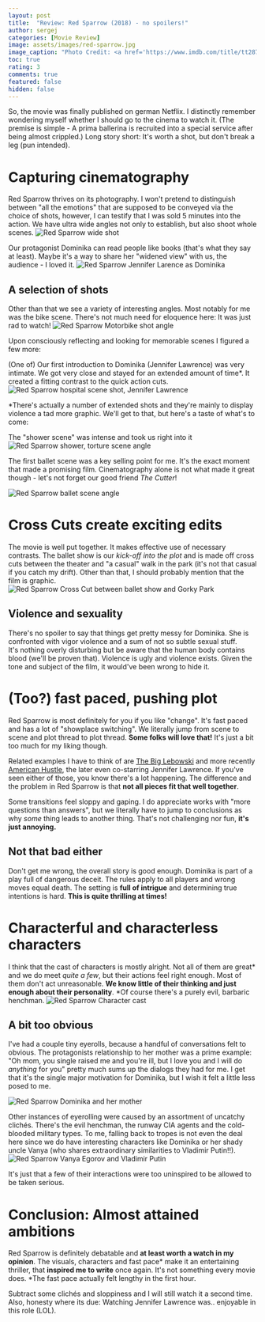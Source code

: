 ```yaml
---
layout: post
title:  "Review: Red Sparrow (2018) - no spoilers!"
author: sergej
categories: [Movie Review]
image: assets/images/red-sparrow.jpg
image_caption: "Photo Credit: <a href='https://www.imdb.com/title/tt2873282/mediaviewer/rm1560564224/' target='_blank'>IMDb</a>"
toc: true
rating: 3
comments: true
featured: false
hidden: false
---
```


So, the movie was finally published on german Netflix.
I distinctly remember wondering myself whether I should go to the cinema to watch it.
(The premise is simple - A prima ballerina is recruited into a special service after being almost crippled.)
Long story short: It's worth a shot, but don't break a leg (pun intended).

# Capturing cinematography
Red Sparrow thrives on its photography.
I won't pretend to distinguish between "all the emotions" that are supposed to be conveyed via the choice of shots,
however, I can testify that I was sold 5 minutes into the action.
We have ultra wide angles not only to establish, but also shoot whole scenes. 
![Red Sparrow wide shot](/assets/images/red-sparrow/red-sparrow-academy.jpg)

Our protagonist Dominika can read people like books (that's what they say at least).
Maybe it's a way to share her "widened view" with us, the audience - I loved it.
![Red Sparrow Jennifer Larence as Dominika](/assets/images/red-sparrow/red-sparrow-dominika.jpg)

## A selection of shots
Other than that we see a variety of interesting angles.
Most notably for me was the bike scene.
There's not much need for eloquence here: It was just rad to watch! 
![Red Sparrow Motorbike shot angle](/assets/images/red-sparrow/red-sparrow-motor-bike-scene.jpg)

Upon consciously reflecting and looking for memorable scenes I figured a few more:

(One of) Our first introduction to Dominika (Jennifer Lawrence) was very intimate.
We got very close and stayed for an extended amount of time*.
It created a fitting contrast to the quick action cuts.
![Red Sparrow hospital scene shot, Jennifer Lawrence](/assets/images/red-sparrow/red-sparrow-hospital-wake-up-jennifer-lawrence.jpg)

*There's actually a number of extended shots and they're mainly to display violence a tad more graphic. 
We'll get to that, but here's a taste of what's to come:

The "shower scene" was intense and took us right into it 
![Red Sparrow shower, torture scene angle](/assets/images/red-sparrow/red-sparrow-shower.jpg)

The first ballet scene was a key selling point for me.
It's the exact moment that made a promising film.
Cinematography alone is not what made it great though - let's not forget our good friend _The Cutter_! 

![Red Sparrow ballet scene angle](/assets/images/red-sparrow/red-sparrow-ballet-theater.jpg)

# Cross Cuts create exciting edits
The movie is well put together.
It makes effective use of necessary contrasts.
The ballet show is our *kick-off into the plot* and is made off cross cuts between the theater and "a casual" walk in the park
(it's not that casual if you catch my drift).
Other than that, I should probably mention that the film is graphic.
![Red Sparrow Cross Cut between ballet show and Gorky Park](/assets/images/red-sparrow/red-sparrow-gorky-park.jpg)

## Violence and sexuality
There's no spoiler to say that things get pretty messy for Dominika.
She is confronted with vigor violence and a sum of not so subtle sexual stuff.  
It's nothing overly disturbing but be aware that the human body contains blood (we'll be proven that).
Violence is ugly and violence exists.
Given the tone and subject of the film, it would've been wrong to hide it.

# (Too?) fast paced, pushing plot
Red Sparrow is most definitely for you if you like "change".
It's fast paced and has a lot of "showplace switching".
We literally jump from scene to scene and plot thread to plot thread.
**Some folks will love that!**
It's just a bit too much for my liking though.

Related examples I have to think of are [The Big Lebowski](https://www.imdb.com/title/tt0118715) and more recently [American Hustle](https://www.imdb.com/title/tt1800241),
the later even co-starring Jennifer Lawrence.
If you've seen either of those, you know there's a lot happening.
The difference and the problem in Red Sparrow is that **not all pieces fit that well together**.

Some transitions feel sloppy and gaping.
I do appreciate works with "more questions than answers",
 but we literally have to jump to conclusions as why *some* thing leads to another thing.
That's not challenging nor fun, **it's just annoying.**

## Not that bad either
Don't get me wrong, the overall story is good enough.
Dominika is part of a play full of dangerous deceit.
The rules apply to all players and wrong moves equal death.
The setting is **full of intrigue** and determining true intentions is hard.
**This is quite thrilling at times!**

# Characterful and characterless characters
I think that the cast of characters is mostly alright.
Not all of them are great* and we do meet *quite a few*, but their actions feel right enough.
Most of them don't act unreasonable.
**We know little of their thinking and just enough about their personality**.
*Of course there's a purely evil, barbaric henchman.
![Red Sparrow Character cast](/assets/images/red-sparrow/red-sparrow-henchman-matorin.jpg)

## A bit too obvious
I've had a couple tiny eyerolls, because a handful of conversations felt to obvious. 
The protagonists relationship to her mother was a prime example:
"Oh mom, you single raised me and you're ill, but I love you and I will do *anything* for you" pretty much sums up the dialogs they had for me.
I get that it's the single major motivation for Dominika, but I wish it felt a little less posed to me.

![Red Sparrow Dominika and her mother](/assets/images/red-sparrow/red-sparrow-dominika-mother.jpg)

Other instances of eyerolling were caused by an assortment of uncatchy clichés.
There's the evil henchman, the runway CIA agents and the cold-blooded military types.
To me, falling back to tropes is not even the deal here since we do have interesting characters like Dominika or her shady uncle Vanya
(who shares extraordinary similarities to Vladimir Putin!!).
![Red Sparrow Vanya Egorov and Vladimir Putin](/assets/images/red-sparrow/vanya-egorov-vladimir-putin.jpg)

It's just that a few of their interactions were too uninspired to be allowed to be taken serious.

# Conclusion: Almost attained ambitions
Red Sparrow is definitely debatable and **at least worth a watch in my opinion**.
The visuals, characters and fast pace* make it an entertaining thriller, that **inspired me to write** once again.
It's not something every movie does.
*The fast pace actually felt lengthy in the first hour.

Subtract some clichés and sloppiness and I will still watch it a second time.
Also, honesty where its due: Watching Jennifer Lawrence was.. enjoyable in this role (LOL).